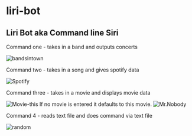 # liri-bot
## Liri Bot aka Command line Siri  


Command one - takes in a band and outputs concerts

![bandsintown](https://media.discordapp.net/attachments/538118399822135296/653086248147353622/1.PNG)

Command two - takes in a song and gives spotify data  

![Spotify](https://media.discordapp.net/attachments/538118399822135296/653086249263038520/2.PNG) 

Command three - takes in a movie and displays movie data

![Movie-this](https://media.discordapp.net/attachments/538118399822135296/653086251955650560/3.PNG)
If no movie is entered it defaults to this movie.
![Mr.Nobody](https://media.discordapp.net/attachments/538118399822135296/653086257148329996/nobody.PNG) 

Command 4 - reads text file and does command via text file

![random](https://media.discordapp.net/attachments/538118399822135296/653086254988001339/4.PNG) 



